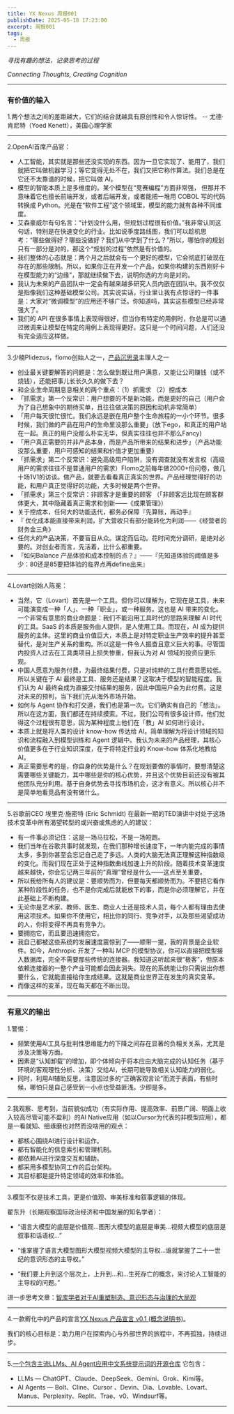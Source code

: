 ```yaml
---
title: YX Nexus 周报001
publishDate: 2025-05-18 17:23:00
excerpt: 周报001
tags:
  - 周报
---
```

*寻找有趣的想法，记录思考的过程*

*Connecting Thoughts, Creating Cognition*

- - -

### 有价值的输入

1.两个想法之间的差距越大，它们的结合就越具有原创性和令人惊讶性。
  -- 尤德·肯尼特（Yoed Kenett），美国心理学家

- - -

2.OpenAI首席产品官：

* 人工智能，其实就是那些还没实现的东西。因为一旦它实现了、能用了，我们就把它叫做机器学习；等它变得无处不在，我们又把它称作算法。我们总是在它还不太靠谱的时候，把它叫做 AI。
* 模型的智能本质上是多维度的。某个模型在“竞赛编程”方面非常强， 但那并不意味着它也擅长前端开发，或者后端开发，或者能把一堆用 COBOL 写的代码转换成 Python。光是在“软件工程”这个领域里，模型的能力就有各种不同维度。
* 艾森豪威尔有句名言：“计划没什么用，但规划过程很有价值。”我非常认同这句话，特别是在快速变化的行业。比如说季度路线图，我们可以趁机思考：“哪些做得好？哪些没做好？我们从中学到了什么？”所以，哪怕你的规划只有一部分是对的，那这个“规划的过程”依然是有价值的。
* 我们整体的心态就是：两个月之后就会有一个更好的模型，它会彻底打破现在存在的那些限制。所以，如果你正在开发一个产品，如果你构建的东西刚好卡在模型能力的“边缘”，那就继续做下去，说明你选的方向是对的。
* 我认为未来的产品团队中一定会有越来越多研究人员内嵌在团队中。我不仅仅是指像我们这种基础模型公司。其实说实话，行业里让我有点惊讶的一件事是：大家对“微调模型”的应用还不够广泛。你知道吗，其实这些模型已经非常强大了。
* 我们的 API 在很多事情上表现得很好，但当你有特定的用例时，你总是可以通过微调来让模型在特定的用例上表现得更好。这只是一个时间问题，人们还没有完全适应这样做。

- - -

3.少楠Plidezus，flomo创始人之一，[产品沉思录](https://www.pmthinking.com/)主理人之一

* 创业最关键要解答的问题是：怎么做到既让用户满意，又能让公司赚钱（或不烧钱），还能把事儿长长久久的做下去？
* 和企业生命周期息息相关的两个重点：（1）抓需求 （2）控成本
* 「抓需求」第一个反常识：用户想要的不是新功能，而是更好的自己（用户会为了自己想象中的期待买单，且往往做决策的原因和动机非常简单）
* 「用户每天很忙很忙。我们永远是嵌在用户整个生命旅程的一小个环节。很多时候，我们做的产品在用户的生命里没那么重要」（放下ego，和真正的用户站在一起。真正的用户没那么朴实无华，但真实往往也并不那么Fancy)
* 「用户真正需要的并非产品本身，而是产品所带来的结果和进步」（产品功能没那么重要，用户可感知的结果和价值才更加重要）
* 「抓需求」第二个反常识：避免高级用户陷阱，没有调查就没有发言权（高级用户的需求往往不是普通用户的需求）Flomo之前每年做2000+份问卷，做几十场1V1的访谈。做产品，就要去看看真正真实的世界。产品经理觉得好的功能，和用户真正觉得好的功能，大多时候是两个世界。
* 「抓需求」第三个反常识：非顾客才是重要的顾客 （「非顾客远比现在顾客群体更大，其中隐藏着真正需求和创新——《成果管理》）
* 关于控成本，任何大的功能迭代，都务必保障『先算账，再动手』
* 『 优化成本能直接带来利润，扩大营收只有部分能转化为利润——《经营者的财务金三角》
* 任何大的产品决策，不要盲目从众。谋定而后动。花时间充分调研，是绝对必要的。对创业者而言，先活着，比什么都重要。
* 『如何Balance 产品体验和成本控制的点？』——『先知道体验的阈值是多少：80还是85要把体验的临界点再define出来』

- - -

4.Lovart创始人陈冕： 

* 当然，它（Lovart）首先是一个工具。但你可以理解为，它现在是工具，未来可能演变成一种「人」、一种「职业」，或一种服务。这也是 AI 带来的变化。一个非常有意思的商业命题是：我们不能沿用工具时代的思路来理解 AI 时代的工具。SaaS 的本质是服务由人提供，是人使用工具。而现在，AI 成为提供服务的主体。这里的商业价值巨大，本质上是对特定职业生产效率的提升甚至替代，是对生产关系的重构。所以这是一件令人振奋且意义巨大的事。尽管国内投资人过去在工具类项目上损失惨重，但我认为对 AI 领域的投资应更乐观。
* 中国人愿意为服务付费，为最终结果付费，只是对纯粹的工具付费意愿较低。所以关键在于 AI 最终是工具、服务还是结果？这取决于模型的智能程度。我们认为 AI 最终会成为直接交付结果的服务，因此中国用户会为此付费。这是对未来的预判，当下我们先从海外市场开始。
* 如何与 Agent 协作和打交道，我们也是第一次。它们确实有自己的「想法」。所以在这方面，我们都还在持续摸索。不过，我们公司有很多设计师，他们觉得这个过程很有意思，因为某种程度上他们在「教」AI 如何进行设计。
* 本质上就是将人类的设计 know-how 传达给 AI。简单理解为将设计领域的知识和流程融入到模型训练和 Agent 逻辑中。我认为未来的产品经理，其核心价值更多在于行业知识深度，在于将特定行业的 Know-how 体系化地教给 AI。
* 真正需要思考的是，你自身的优势是什么？在规划要做的事情时，要想清楚这需要哪些关键能力，其中哪些是你的核心优势，并且这个优势目前还没有被其他团队充分利用。基于自身优势去寻找市场机会，这才有意义。所以核心并不是简单地看竞品有没有做什么。

---

5.谷歌前CEO 埃里克·施密特 (Eric Schmidt) 在最新一期的TED演讲中对处于这场技术变革中所有渴望转型的或兴奋或焦虑的人的建议：
- 有一件事必须记住：这是一场马拉松，不是一场短跑。
- 我们当年在谷歌共事时就发现，在我们那种增长速度下，一年内能完成的事情太多，多到你甚至会忘记自己走了多远。人类的大脑无法真正理解这种指数级的变化。而我们现在正处于这种指数曲线加速上升的阶段。随着技术变革速度越来越快，你会忘记两三年前的“真理”曾经是什么——这点至关重要。
- 所以我给所有人的建议是：要顺势而为，但要每天都顺势而为。不要把它看作某种阶段性的任务，也不是你完成后就能放下的事，而是你必须理解它，并在此基础上不断构建。
- 无论你是艺术家、教师、医生、商业人士还是技术人员，每个人都有理由去使用这项技术。如果你不使用它，相比你的同行、竞争对手，以及那些渴望成功的人，你将变得不再具有竞争力。
- 要拥抱它，而且要迅速拥抱它。
- 我自己都被这些系统的发展速度震惊到了——顺带一提，我的背景是企业软件。如今，Anthropic 开发了一种叫 MCP 的模型协议，你可以直接把模型接入数据库，完全不需要那些传统的连接器。我知道这听起来很“极客”，但原本依赖连接器的一整个产业可能都会因此消失。现在的系统能让你只需说出你想要什么，它就能直接给你生成结果。这就是商业世界正在发生的真实变革。
- 而像这样的变革，现在每天都在不断出现。

---

### 有意义的输出

1.警惕：
- 频繁使用AI工具与批判性思维能力的下降之间存在显著的负相关关系，尤其是涉及决策等方面。
- 因素是“认知卸载”的增加，即个体倾向于将本应由大脑完成的认知任务（基于环境的客观理性分析、决策）交给AI，长期可能导致相关认知能力的弱化。
- 同时，利用AI辅助反思，注意因过多的“正确客观言论”而流于表面，有些时候，哪怕只是自己感受到一小点也受益匪浅。少即是多。

---

2.我观察、思考到，当前貌似成功（有实际作用、提高效率、前景广阔、明面上收入较高尽管可能不盈利）的AI Native应用（如以Cursor为代表的非模型应用），都是一看就知、细琢磨也对然而没啥用的观点：

- 都核心围绕AI进行设计和运作。 
- 都有智能化的信息索引和管理机制。 
- 都依赖AI进行深度交互和辅助。 
- 都采用多模型协同工作的后台架构。 
- 其目标都是提升特定领域的效率和体验。

---

3.模型不仅是技术工具，更是价值观、审美标准和叙事逻辑的体现。

翟东升（长期观察国际政治经济和中国发展的知名学者）：

- “语言大模型的底层是价值观…图形大模型的底层是审美…视频大模型的底层是叙事和话语权…”

- “谁掌握了语言大模型图形大模型视频大模型的主导权…谁就掌握了二十一世纪的意识形态的主导权。”

- “我们要上升到这个层次上，上升到...和...生死存亡的概念，来讨论人工智能的主导权的问题。”

进一步思考文章：[智库学者对于AI重塑制造、意识形态与治理的大局观](/posts/20250512234800-ai)

---

4.一款孵化中的产品的宣言[YX Nexus 产品宣言 v0.1 (概念说明书)](/posts/20250514225500-yx-nexus-v0-1)。

我们的核心目标是：助力用户在探索内心与外部世界的旅程中，不再孤独，持续进步。

---

5.[一个包含主流LLMs、AI Agent应用中文系统提示词的开源仓库](https://github.com/wowyuarm/System-Prompts-Chinese)
它包含：

- LLMs — ChatGPT、Claude、DeepSeek、Gemini、Grok、Kimi等。
- AI Agents — Bolt、Cline、Cursor 、Devin、Dia、Lovable、Lovart、Manus、Perplexity、Replit、Trae、v0、Windsurf等。

---
